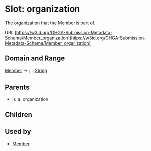 
# Slot: organization


The organization that the Member is part of.

URI: [https://w3id.org/GHGA-Submission-Metadata-Schema/Member_organization](https://w3id.org/GHGA-Submission-Metadata-Schema/Member_organization)


## Domain and Range

[Member](Member.md) &#8594;  <sub>1..1</sub> [String](types/String.md)

## Parents

 *  is_a: [organization](organization.md)

## Children


## Used by

 * [Member](Member.md)
